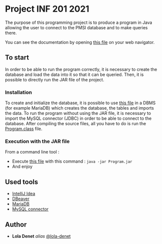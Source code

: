 # Project INF 201 2021

The purpose of this programming project is to produce a program in Java allowing the user to connect to the PMSI database and to make queries there.

You can see the documentation by opening [this file](https://github.com/lola-denet/ProjetSITIS_POO_Lola_Denet_VEclipse/blob/3f6c86b84581da971f6f0e5efbbed1078d05bd6a/doc/index.html) on your web navigator.

## To start

In order to be able to run the program correctly, it is necessary to create the database and load the data into it so that it can be queried. Then, it is possible to directly run the JAR file of the project.

### Installation
To create and initialize the database, it is possible to use [this file](https://github.com/lola-denet/ProjetSITIS_POO_Lola_Denet_VEclipse/blob/3f6c86b84581da971f6f0e5efbbed1078d05bd6a/PMSI_files/bd_projet.sql) in a DBMS (for example MariaDB) which creates the database, the tables and imports the data.
To run the program without using the JAR file, it is necessary to import the MySQL connector (JDBC) in order to be able to connect to the database.
After compiling the source files, all you have to do is run the [Program.class](https://github.com/lola-denet/ProjetSITIS_POO_Lola_Denet_VEclipse/blob/3f6c86b84581da971f6f0e5efbbed1078d05bd6a/bin/Program.class) file.

### Execution with the JAR file
From a command line tool :
- Execute [this file](https://github.com/lola-denet/ProjetSITIS_POO_Lola_Denet_VEclipse/blob/3f6c86b84581da971f6f0e5efbbed1078d05bd6a/Program.jar) with this command : ```java -jar Program.jar```
- And enjoy

## Used tools
- [IntelliJ Idea](https://www.jetbrains.com/fr-fr/idea/)
- [DBeaver](https://dbeaver.io)
- [MariaDB](https://mariadb.com)
- [MySQL connector](https://dev.mysql.com/doc/connector-j/8.0/en/)

## Author
* **Lola Denet** _alias_ [@lola-denet](https://github.com/lola-denet)


